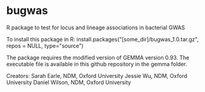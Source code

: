 # bugwas
R package to test for locus and lineage associations in bacterial GWAS

To install this package in R:
install.packages("[some_dir]/bugwas_1.0.tar.gz", repos = NULL, type="source")

The package requires the modified version of GEMMA version 0.93. The executable file is available in this github repository in the gemma folder.

Creators:
Sarah Earle, NDM, Oxford University
Jessie Wu, NDM, Oxford University
Daniel Wilson, NDM, Oxford University
